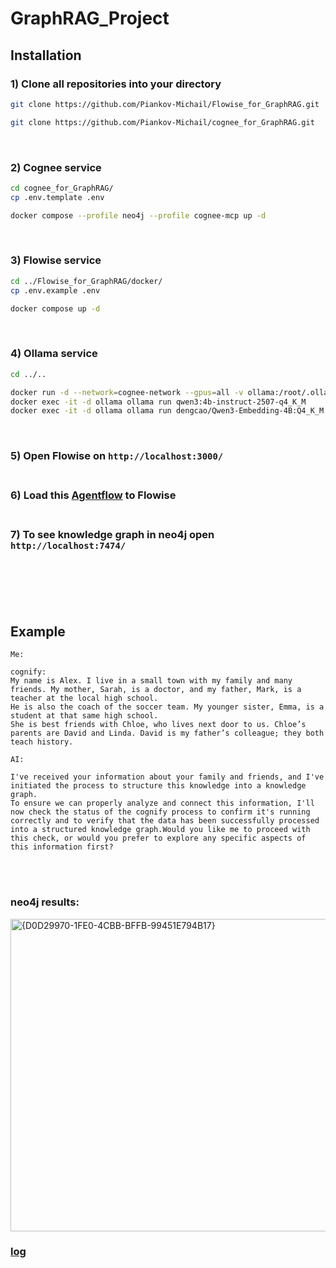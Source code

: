 # GraphRAG_Project
## Installation
### 1) Clone all repositories into your directory
```bash 
git clone https://github.com/Piankov-Michail/Flowise_for_GraphRAG.git
```
```bash 
git clone https://github.com/Piankov-Michail/cognee_for_GraphRAG.git
```
<br>

### 2) Cognee service
```bash 
cd cognee_for_GraphRAG/
cp .env.template .env

docker compose --profile neo4j --profile cognee-mcp up -d
```
<br>

### 3) Flowise service
```bash 
cd ../Flowise_for_GraphRAG/docker/
cp .env.example .env

docker compose up -d
```
<br>

### 4) Ollama service
```bash
cd ../..

docker run -d --network=cognee-network --gpus=all -v ollama:/root/.ollama --name ollama ollama/ollama
docker exec -it -d ollama ollama run qwen3:4b-instruct-2507-q4_K_M
docker exec -it -d ollama ollama run dengcao/Qwen3-Embedding-4B:Q4_K_M
```
<br>

### 5) Open Flowise on `http://localhost:3000/` <br> <br>
### 6) Load this [Agentflow](https://github.com/Piankov-Michail/GraphRAG_Flowise/blob/6b990d15b47b869256466d47c89f7205c49ffa6a/GraphRAG%20Agents.json) to Flowise <br> <br>
### 7) To see knowledge graph in neo4j open `http://localhost:7474/` <br> <br>
<br> <br> <br>
## Example
```text
Me:

cognify:
My name is Alex. I live in a small town with my family and many friends. My mother, Sarah, is a doctor, and my father, Mark, is a teacher at the local high school.
He is also the coach of the soccer team. My younger sister, Emma, is a student at that same high school.
She is best friends with Chloe, who lives next door to us. Chloe’s parents are David and Linda. David is my father’s colleague; they both teach history.
```
```text
AI: 

I've received your information about your family and friends, and I've initiated the process to structure this knowledge into a knowledge graph.
To ensure we can properly analyze and connect this information, I'll now check the status of the cognify process to confirm it's running correctly and to verify that the data has been successfully processed into a structured knowledge graph.Would you like me to proceed with this check, or would you prefer to explore any specific aspects of this information first?
```
<br> <br>
### neo4j results:
<img width="1515" height="500" alt="{D0D29970-1FE0-4CBB-BFFB-99451E794B17}" src="https://github.com/user-attachments/assets/e06139cb-2c5c-42c9-9c9f-7362717d0d7b" />

### [log](https://github.com/Piankov-Michail/GraphRAG_Flowise/blob/main/log.txt)
